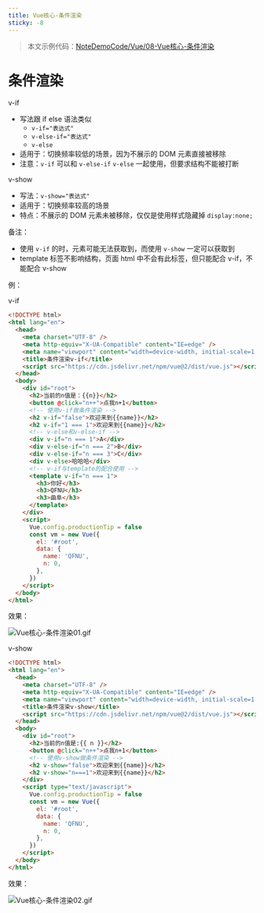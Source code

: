```yaml
---
title: Vue核心-条件渲染
sticky: -8
---
```


> 本文示例代码：[NoteDemoCode/Vue/08-Vue核心-条件渲染](https://github.com/zhf521/NoteDemoCode/tree/main/Vue/08-Vue核心-条件渲染)

# 条件渲染

v-if  
+ 写法跟 if else 语法类似  
	+ `v-if="表达式"`  
	+ `v-else-if="表达式"`  
	+ `v-else`  
+ 适用于：切换频率较低的场景，因为不展示的 DOM 元素直接被移除   
+ 注意：`v-if` 可以和 `v-else-if` `v-else` 一起使用，但要求结构不能被打断   

v-show 
+ 写法：`v-show="表达式"`  
+ 适用于：切换频率较高的场景  
+ 特点：不展示的 DOM 元素未被移除，仅仅是使用样式隐藏掉 `display:none;`

备注：
+ 使用 `v-if` 的时，元素可能无法获取到，而使用 `v-show` 一定可以获取到  
+ template 标签不影响结构，页面 html 中不会有此标签，但只能配合 v-if，不能配合 v-show 

例：

v-if
```html
<!DOCTYPE html>
<html lang="en">
  <head>
    <meta charset="UTF-8" />
    <meta http-equiv="X-UA-Compatible" content="IE=edge" />
    <meta name="viewport" content="width=device-width, initial-scale=1.0" />
    <title>条件渲染v-if</title>
    <script src="https://cdn.jsdelivr.net/npm/vue@2/dist/vue.js"></script>
  </head>
  <body>
    <div id="root">
      <h2>当前的n值是：{{n}}</h2>
      <button @click="n++">点我n+1</button>
      <!-- 使用v-if做条件渲染 -->
      <h2 v-if="false">欢迎来到{{name}}</h2>
      <h2 v-if="1 === 1">欢迎来到{{name}}</h2>
      <!-- v-else和v-else-if -->
      <div v-if="n === 1">A</div>
      <div v-else-if="n === 2">B</div>
      <div v-else-if="n === 3">C</div>
      <div v-else>哈哈哈</div>
      <!-- v-if与template的配合使用 -->
      <template v-if="n === 1">
        <h3>你好</h3>
        <h3>QFNU</h3>
        <h3>曲阜</h3>
      </template>
    </div>
    <script>
      Vue.config.productionTip = false
      const vm = new Vue({
        el: '#root',
        data: {
          name: 'QFNU',
          n: 0,
        },
      })
    </script>
  </body>
</html>
```

效果：

![Vue核心-条件渲染01.gif](https://obsidian-picture.oss-cn-qingdao.aliyuncs.com/my-img/Vue核心-条件渲染01.gif)

v-show
```html
<!DOCTYPE html>
<html lang="en">
  <head>
    <meta charset="UTF-8" />
    <meta http-equiv="X-UA-Compatible" content="IE=edge" />
    <meta name="viewport" content="width=device-width, initial-scale=1.0" />
    <title>条件渲染v-show</title>
    <script src="https://cdn.jsdelivr.net/npm/vue@2/dist/vue.js"></script>
  </head>
  <body>
    <div id="root">
      <h2>当前的n值是:{{ n }}</h2>
      <button @click="n++">点我n+1</button>
      <!-- 使用v-show做条件渲染 -->
      <h2 v-show="false">欢迎来到{{name}}</h2>
      <h2 v-show="n===1">欢迎来到{{name}}</h2>
    </div>
    <script type="text/javascript">
      Vue.config.productionTip = false
      const vm = new Vue({
        el: '#root',
        data: {
          name: 'QFNU',
          n: 0,
        },
      })
    </script>
  </body>
</html>
```

效果：

![Vue核心-条件渲染02.gif](https://obsidian-picture.oss-cn-qingdao.aliyuncs.com/my-img/Vue核心-条件渲染02.gif)
